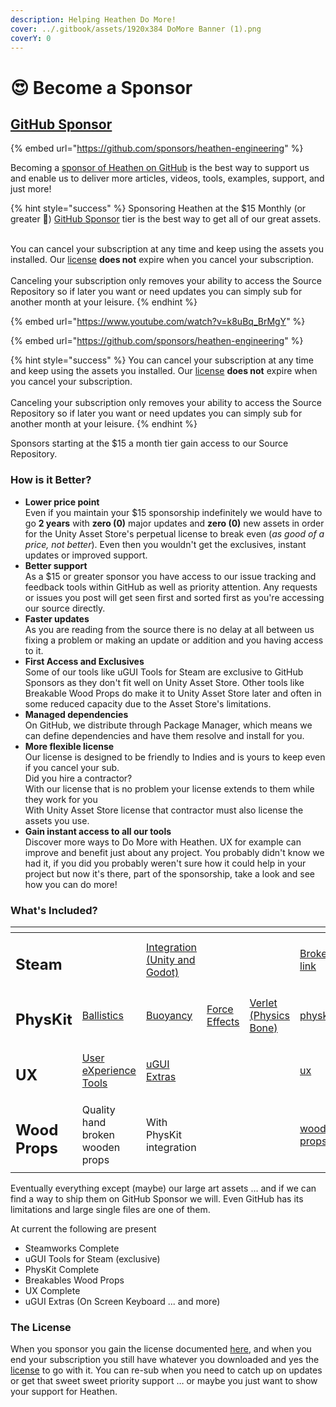 ```yaml
---
description: Helping Heathen Do More!
cover: ../.gitbook/assets/1920x384 DoMore Banner (1).png
coverY: 0
---
```


# 😍 Become a Sponsor

## [GitHub Sponsor](https://github.com/sponsors/heathen-engineering)

{% embed url="https://github.com/sponsors/heathen-engineering" %}

Becoming a [sponsor of Heathen on GitHub](https://github.com/sponsors/heathen-engineering) is the best way to support us and enable us to deliver more articles, videos, tools, examples, support, and just more!

{% hint style="success" %}
Sponsoring Heathen at the $15 Monthly (or greater 🤪) [GitHub Sponsor](https://github.com/sponsors/heathen-engineering) tier is the best way to get all of our great assets.

\
You can cancel your subscription at any time and keep using the assets you installed. Our [license](heathen-license-agreement.md) **does not** expire when you cancel your subscription.\
\
Canceling your subscription only removes your ability to access the Source Repository so if later you want or need updates you can simply sub for another month at your leisure.
{% endhint %}

{% embed url="https://www.youtube.com/watch?v=k8uBq_BrMgY" %}

{% embed url="https://github.com/sponsors/heathen-engineering" %}

{% hint style="success" %}
You can cancel your subscription at any time and keep using the assets you installed. Our [license](heathen-license-agreement.md) **does not** expire when you cancel your subscription.\
\
Canceling your subscription only removes your ability to access the Source Repository so if later you want or need updates you can simply sub for another month at your leisure.
{% endhint %}

Sponsors starting at the $15 a month tier gain access to our Source Repository.

### How is it Better?

* **Lower price point**\
  Even if you maintain your $15 sponsorship indefinitely we would have to go **2 years** with **zero (0)** major updates and **zero (0)** new assets in order for the Unity Asset Store's perpetual license to break even (_as good of a price, not better_). Even then you wouldn't get the exclusives, instant updates or improved support.
* **Better support**\
  As a $15 or greater sponsor you have access to our issue tracking and feedback tools within GitHub as well as priority attention. Any requests or issues you post will get seen first and sorted first as you're accessing our source directly.
* **Faster updates**\
  As you are reading from the source there is no delay at all between us fixing a problem or making an update or addition and you having access to it.
* **First Access and Exclusives**\
  Some of our tools like uGUI Tools for Steam are exclusive to GitHub Sponsors as they don't fit well on Unity Asset Store. Other tools like Breakable Wood Props do make it to Unity Asset Store later and often in some reduced capacity due to the Asset Store's limitations.
* **Managed dependencies** \
  On GitHub, we distribute through Package Manager, which means we can define dependencies and have them resolve and install for you.
* **More flexible license** \
  Our license is designed to be friendly to Indies and is yours to keep even if you cancel your sub.\
  Did you hire a contractor?\
  With our license that is no problem your license extends to them while they work for you\
  With Unity Asset Store license that contractor must also license the assets you use.&#x20;
* **Gain instant access to all our tools**\
  Discover more ways to Do More with Heathen. UX for example can improve and benefit just about any project. You probably didn't know we had it, if you did you probably weren't sure how it could help in your project but now it's there, part of the sponsorship, take a look and see how you can do more!

### What's Included?

<table data-view="cards"><thead><tr><th></th><th></th><th></th><th></th><th></th><th data-hidden data-card-target data-type="content-ref"></th><th data-hidden data-card-cover data-type="files"></th></tr></thead><tbody><tr><td><h2>Steam</h2></td><td></td><td><a href="../heathens-steamworks-complete/steamworks.md">Integration (Unity and Godot)</a></td><td></td><td></td><td><a href="broken-reference">Broken link</a></td><td><a href="../.gitbook/assets/Steamworks_Cover.jpg">Steamworks_Cover.jpg</a></td></tr><tr><td><h2>PhysKit</h2></td><td><a href="../assets/physkit/sample-scenes/fantasy-style-ballistic-simulation.md">Ballistics</a></td><td><a href="../assets/physkit/sample-scenes/1-buoyancy-example.md">Buoyancy</a></td><td><a href="../assets/physkit/sample-scenes/1-force-effect-fields.md">Force Effects</a></td><td><a href="../assets/physkit/sample-scenes/2-verlet-spring-skinned-mesh.md">Verlet (Physics Bone)</a></td><td><a href="../assets/physkit/">physkit</a></td><td><a href="../.gitbook/assets/PhysKit Card.png">PhysKit Card.png</a></td></tr><tr><td><h2>UX</h2></td><td><a href="../assets/ux/learning/core-concepts/">User eXperience Tools</a></td><td><a href="../assets/ux/learning/ugui-extras/">uGUI Extras</a></td><td></td><td></td><td><a href="../assets/ux/">ux</a></td><td><a href="../.gitbook/assets/Splash Screen (1).png">Splash Screen (1).png</a></td></tr><tr><td><h2>Wood Props</h2></td><td>Quality hand broken wooden props</td><td>With PhysKit integration</td><td></td><td></td><td><a href="../assets/art-assets/breakable/wood-props/">wood-props</a></td><td><a href="../.gitbook/assets/WoodBreakableProps_16_9.png">WoodBreakableProps_16_9.png</a></td></tr></tbody></table>

Eventually everything except (maybe) our large art assets … and if we can find a way to ship them on GitHub Sponsor we will. Even GitHub has its limitations and large single files are one of them.

At current the following are present

* Steamworks Complete
* uGUI Tools for Steam (exclusive)
* PhysKit Complete
* Breakables Wood Props
* UX Complete
* uGUI Extras (On Screen Keyboard ... and more)

### The License

When you sponsor you gain the license documented [here](heathen-license-agreement.md), and when you end your subscription you still have whatever you downloaded and yes the [license](heathen-license-agreement.md) to go with it. You can re-sub when you need to catch up on updates or get that sweet sweet priority support … or maybe you just want to show your support for Heathen.
